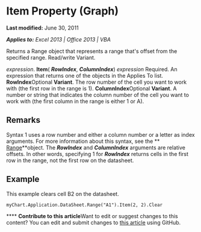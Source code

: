 
# Item Property (Graph)

 **Last modified:** June 30, 2011

 _**Applies to:** Excel 2013 | Office 2013 | VBA_

Returns a Range object that represents a range that's offset from the specified range. Read/write Variant.

 _expression_. **Item**( **_RowIndex_**,  **_ColumnIndex_**)
 _expression_ Required. An expression that returns one of the objects in the Applies To list.
 **RowIndex**Optional  **Variant**. The row number of the cell you want to work with (the first row in the range is 1).
 **ColumnIndex**Optional  **Variant**. A number or string that indicates the column number of the cell you want to work with (the first column in the range is either 1 or A).

## Remarks

Syntax 1 uses a row number and either a column number or a letter as index arguments. For more information about this syntax, see the  ** [Range](8bc4841b-72f7-34b5-a299-3357bf8f457b.md)**object. The  **_RowIndex_** and **_ColumnIndex_** arguments are relative offsets. In other words, specifying 1 for **_RowIndex_** returns cells in the first row in the range, not the first row on the datasheet.


## Example

This example clears cell B2 on the datasheet.


```
myChart.Application.DataSheet.Range("A1").Item(2, 2).Clear
```


****   **Contribute to this article**Want to edit or suggest changes to this content? You can edit and submit changes to  [this article](https://github.com/jhershey00/VBA_Excel_Test/OpenXMLCon/articles/24f3a6a8-8f8a-f04d-138d-99fb9a374c7f.md) using GitHub.

